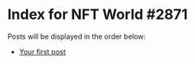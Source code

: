 # Index for NFT World #2871
Posts will be displayed in the order below:

- [Your first post](./001-first.md)


